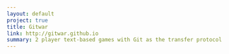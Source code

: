 ```yaml
---
layout: default
project: true
title: Gitwar
link: http://gitwar.github.io
summary: 2 player text-based games with Git as the transfer protocol
---
```

